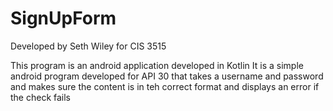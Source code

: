 # SignUpForm

Developed by Seth Wiley for CIS 3515

This program is an android application developed in Kotlin
It is a simple android program developed for API 30 that takes a username and password and makes sure
the content is in teh correct format and displays an error if the check fails

